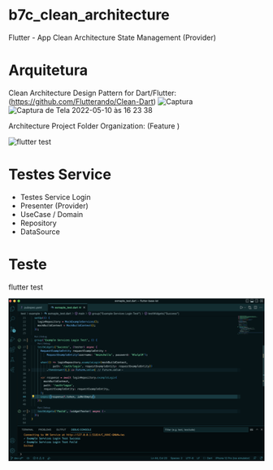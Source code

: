 # b7c_clean_architecture


Flutter - App Clean Architecture State Management (Provider)

# Arquitetura

Clean Architecture Design Pattern for Dart/Flutter: (https://github.com/Flutterando/Clean-Dart)
<img width="891" alt="Captura" src="https://user-images.githubusercontent.com/73594036/167706355-c55694dd-6804-48a7-9da3-36816fedeaee.png">
<img width="831" alt="Captura de Tela 2022-05-10 às 16 23 38" src="https://user-images.githubusercontent.com/73594036/167706330-c104cb79-5dd8-4a3a-92c1-d393768dce12.png">

Architecture Project Folder Organization: (Feature )

<img width="262" alt="flutter test"  src="https://user-images.githubusercontent.com/73594036/167706714-e4231c07-c332-4a91-ad48-0f009c875697.png">


# Testes Service
 - Testes Service Login
 - Presenter (Provider)
 - UseCase / Domain
 - Repository
 - DataSource

# Teste 

flutter test

<img width="514" alt="flutter test"  src="/screenshots/image_ch0.png" > 